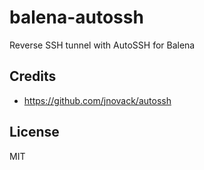 # balena-autossh

Reverse SSH tunnel with AutoSSH for Balena


## Credits

- https://github.com/jnovack/autossh

## License

MIT
